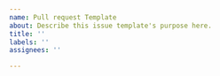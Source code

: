 ```yaml
---
name: Pull request Template
about: Describe this issue template's purpose here.
title: ''
labels: ''
assignees: ''

---
```



